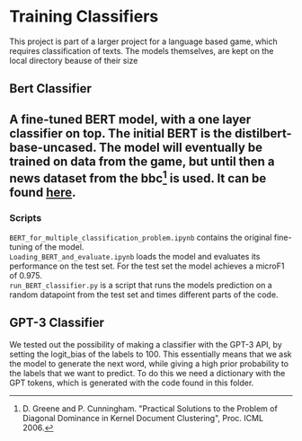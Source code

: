 # Training Classifiers

This project is part of a larger project for a language based game, 
which requires classification of texts. The models themselves, are kept on the local directory
beause of their size


## Bert Classifier
A fine-tuned BERT model, with a one layer classifier 
on top. The initial BERT is the distilbert-base-uncased. The model will eventually
be trained on data from the game, but until then a news dataset from
the bbc[^1] is used. It can be found [here](http://mlg.ucd.ie/datasets/bbc.html). <br>
----
### Scripts
`BERT_for_multiple_classification_problem.ipynb` contains the original fine-tuning of the model. <br>
`Loading_BERT_and_evaluate.ipynb` loads the model and evaluates its performance
on the test set. For the test set the model achieves a microF1 of 0.975. <br>
`run_BERT_classifier.py` is a script that runs the models
prediction on a random datapoint from the test set and times
different parts of the code.


[^1]: D. Greene and P. Cunningham. "Practical Solutions to the Problem of Diagonal Dominance in Kernel Document Clustering", Proc. ICML 2006.

## GPT-3 Classifier
We tested out the possibility of making a classifier with
the GPT-3 API, by setting the logit_bias of the labels to 100.
This essentially means that we ask the model to generate the 
next word, while giving a high prior probability to the labels
that we want to predict.
To do this we need a dictionary with the GPT tokens, which is generated
with the code found in this folder.